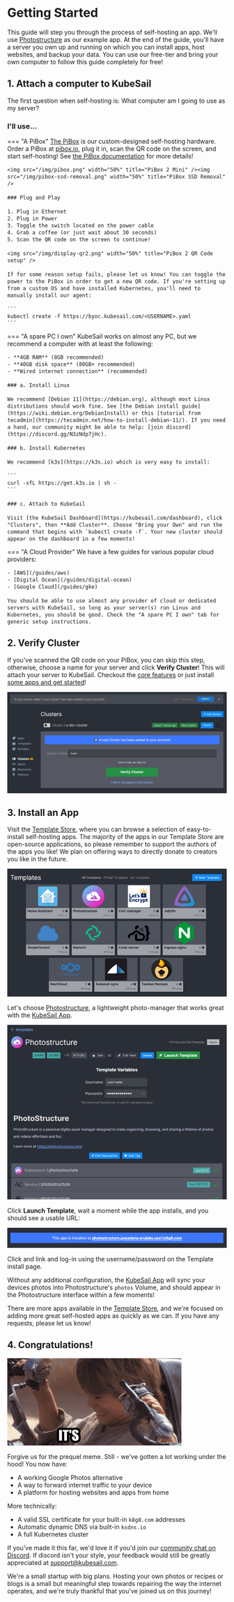 # Getting Started

This guide will step you through the process of self-hosting an app. We'll use [Photostructure](https://photostructure.com/) as our example app. At the end of the guide, you'll have a server you own up and running on which you can install apps, host websites, and backup your data. You can use our free-tier and bring your own computer to follow this guide completely for free!

## 1. Attach a computer to KubeSail

The first question when self-hosting is: What computer am I going to use as my server?

### I'll use...

=== "A PiBox"
    [The PiBox](https://pibox.io) is our custom-designed self-hosting hardware. Order a PiBox at [pibox.io](https://pibox.io), plug it in, scan the QR code on the screen, and start self-hosting! See [the PiBox documentation](/pibox) for more details!

    <img src="/img/pibox.png" width="50%" title="PiBox 2 Mini" /><img src="/img/pibox-ssd-removal.png" width="50%" title="PiBox SSD Removal" />

    ### Plug and Play

    1. Plug in Ethernet
    2. Plug in Power
    3. Toggle the switch located on the power cable
    4. Grab a coffee (or just wait about 30 seconds)
    5. Scan the QR code on the screen to continue!

    <img src="/img/display-qr2.png" width="50%" title="PiBox 2 QR Code setup" />

    If for some reason setup fails, please let us know! You can toggle the power to the PiBox in order to get a new QR code. If you're setting up from a custom OS and have installed Kubernetes, you'll need to manually install our agent:

    ```
    kubectl create -f https://byoc.kubesail.com/<USERNAME>.yaml
    ```

=== "A spare PC I own"
    KubeSail works on almost any PC, but we recommend a computer with at least the following:

    - **4GB RAM** (8GB recommended)
    - **40GB disk space** (80GB+ recommended)
    - **Wired internet connection** (recommended)

    ### a. Install Linux

    We recommend [Debian 11](https://debian.org), although most Linux distributions should work fine. See [the Debian install guide](https://wiki.debian.org/DebianInstall) or this [tutorial from tecadmin](https://tecadmin.net/how-to-install-debian-11/). If you need a hand, our community might be able to help: [join discord](https://discord.gg/N3zNdp7jHc).

    ### b. Install Kubernetes

    We recommend [k3s](https://k3s.io) which is very easy to install:

    ```
    curl -sfL https://get.k3s.io | sh -
    ```

    ### c. Attach to KubeSail

    Visit [the KubeSail Dashboard](https://kubesail.com/dashboard), click "Clusters", then **Add Cluster**. Choose "Bring your Own" and run the command that begins with `kubectl create -f`. Your new cluster should appear on the dashboard in a few moments!

=== "A Cloud Provider"
    We have a few guides for various popular cloud providers:

    - [AWS](/guides/aws)
    - [Digital Ocean](/guides/digital-ocean)
    - [Google Cloud](/guides/gke)

    You should be able to use almost any provider of cloud or dedicated servers with KubeSail, so long as your server(s) run Linux and Kubernetes, you should be good. Check the "A spare PC I own" tab for generic setup instructions.

## 2. Verify Cluster

If you've scanned the QR code on your PiBox, you can skip this step, otherwise, choose a name for your server and click **Verify Cluster**! This will attach your server to KubeSail. Checkout the [core features](/) or just install [some apps and get started](https://kubesail.com/templates)!

<img src="/img/verify-cluster.jpg" title="Verify Cluster" />

## 3. Install an App

Visit the [Template Store](https://kubesail.com/templates), where you can browse a selection of easy-to-install self-hosting apps. The majority of the apps in our Template Store are open-source applications, so please remember to support the authors of the apps you like! We plan on offering ways to directly donate to creators you like in the future.

<img src="/img/templates.jpg" title="Verify Cluster" />

Let's choose [Photostructure](https://kubesail.com/template/erulabs/photostructure), a lightweight photo-manager that works great with the [KubeSail App](https://apps.apple.com/us/app/kubesail/id1609464147).

<img src="/img/templates-photostructure.jpg" title="Photostructure - a light-weight photo manager" />

Click **Launch Template**, wait a moment while the app installs, and you should see a usable URL:

<img src="/img/templates-photostructure-ingress.jpg" title="Photostructure Ingress" />

Click and link and log-in using the username/password on the Template install page.

Without any additional configuration, the [KubeSail App](https://apps.apple.com/us/app/kubesail/id1609464147) will sync your devices photos into Photostructure's `photos` Volume, and should appear in the Photostructure interface within a few moments!

There are more apps available in the [Template Store](https://kubesail.com/templates), and we're focused on adding more great self-hosted apps as quickly as we can. If you have any requests, please let us know!

## 4. Congratulations!

<img src="/img/its-working.gif" title="It's working!!!" />

Forgive us for the prequel meme. Still - we've gotten a lot working under the hood! You now have:

-   A working Google Photos alternative
-   A way to forward internet traffic to your device
-   A platform for hosting websites and apps from home

More technically:

-   A valid SSL certificate for your built-in `k8g8.com` addresses
-   Automatic dynamic DNS via built-in `ksdns.io`
-   A full Kubernetes cluster

If you've made it this far, we'd love it if you'd join our [community chat on Discord](https://discord.gg/N3zNdp7jHc). If discord isn't your style, your feedback would still be greatly appreciated at support@kubesail.com.

We're a small startup with big plans. Hosting your own photos or recipes or blogs is a small but meaningful step towards repairing the way the internet operates, and we're truly thankful that you've joined us on this journey!

